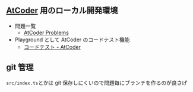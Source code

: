 ## [AtCoder](https://atcoder.jp/) 用のローカル開発環境

- 問題一覧
  - [AtCoder Problems](https://kenkoooo.com/atcoder/#/table/)
- Playground として AtCoder のコードテスト機能
  - [コードテスト - AtCoder](https://atcoder.jp/contests/apg4b/custom_test)

## git 管理

`src/index.ts`とかは git 保存しにくいので問題毎にブランチを作るのが良さげ
